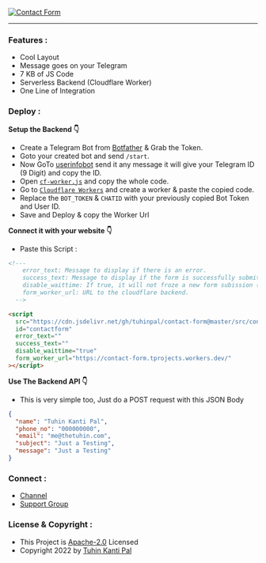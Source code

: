 [![Contact Form](https://telegra.ph/file/052787c00bcbc37cb88a0.png "Contact Form")](https://github.com/tuhinpal/Contact-Form "Contact Form")

---

### Features :

- Cool Layout
- Message goes on your Telegram
- 7 KB of JS Code
- Serverless Backend (Cloudflare Worker)
- One Line of Integration

### Deploy :

**Setup the Backend 👇**

- Create a Telegram Bot from [Botfather](http://telegram.dog/botfather "Botfather") & Grab the Token.
- Goto your created bot and send <code>/start</code>.
- Now GoTo [userinfobot](http://telegram.dog/userinfobot "userinfobot") send it any message it will give your Telegram ID (9 Digit) and copy the ID.
- Open <code>[cf-worker.js](https://github.com/tuhinpal/Contact-Form/blob/main/cf-worker.js "cf-worker.js")</code> and copy the whole code.
- Go to <code>[Cloudflare Workers](https://workers.cloudflare.com/ "Cloudflare Workers")</code> and create a worker & paste the copied code.
- Replace the <code>BOT_TOKEN</code> & <code>CHATID</code> with your previously copied Bot Token and User ID.
- Save and Deploy & copy the Worker Url

**Connect it with your website 👇**

- Paste this Script :

```html
<!--- 
    error_text: Message to display if there is an error.
    success_text: Message to display if the form is successfully submitted.
    disable_waittime: If true, it will not froze a new form subission (after one is successfull) for half a day.
    form_worker_url: URL to the cloudflare backend.
  -->

<script
  src="https://cdn.jsdelivr.net/gh/tuhinpal/contact-form@master/src/contact-form.min.js"
  id="contactform"
  error_text=""
  success_text=""
  disable_waittime="true"
  form_worker_url="https://contact-form.tprojects.workers.dev/"
></script>
```

**Use The Backend API 👇**

- This is very simple too, Just do a POST request with this JSON Body

```JSON
{
  "name": "Tuhin Kanti Pal",
  "phone_no": "000000000",
  "email": "me@thetuhin.com",
  "subject": "Just a Testing",
  "message": "Just a Testing"
}
```

### Connect :

- [Channel](https://telegram.dog/tprojects)
- [Support Group](https://telegram.dog/t_projects)

### License & Copyright :

- This Project is [Apache-2.0](https://github.com/tuhinpal/Contact-Form/blob/main/LICENSE) Licensed
- Copyright 2022 by [Tuhin Kanti Pal](https://github.com/tuhinpal)

